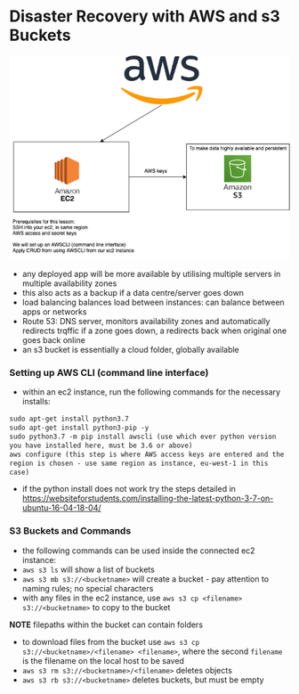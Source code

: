 # Disaster Recovery with AWS and s3 Buckets
![ec2_s3](images/ec2_s3.png)
- any deployed app will be more available by utilising multiple servers in multiple availability zones
- this also acts as a backup if a data centre/server goes down
- load balancing balances load between instances: can balance between apps or networks
- Route 53: DNS server, monitors availability zones and automatically redirects trqffic if a zone goes down, a redirects back when original one goes back online
- an s3 bucket is essentially a cloud folder, globally available

### Setting up AWS CLI (command line interface)
- within an ec2 instance, run the following commands for the necessary installs:
```linux
sudo apt-get install python3.7 
sudo apt-get install python3-pip -y
sudo python3.7 -m pip install awscli (use which ever python version you have installed here, must be 3.6 or above)
aws configure (this step is where AWS access keys are entered and the region is chosen - use same region as instance, eu-west-1 in this case)
```
- if the python install does not work try the steps detailed in https://websiteforstudents.com/installing-the-latest-python-3-7-on-ubuntu-16-04-18-04/

### S3 Buckets and Commands
- the following commands can be used inside the connected ec2 instance:
- `aws s3 ls` will show a list of buckets
- `aws s3 mb s3://<bucketname>` will create a bucket - pay attention to naming rules; no special characters
- with any files in the ec2 instance, use `aws s3 cp <filename> s3://<bucketname>` to copy to the bucket

**NOTE** filepaths within the bucket can contain folders

- to download files from the bucket use `aws s3 cp s3://<bucketname>/<filename> <filename>`, where the second `filename` is the filename on the local host to be saved
- `aws s3 rm s3://<bucketname>/<filename>` deletes objects
- `aws s3 rb s3://<bucketname>` deletes buckets, but must be empty